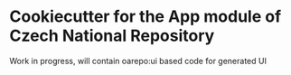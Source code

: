 # Cookiecutter for the App module of Czech National Repository

Work in progress, will contain oarepo:ui based code for 
generated UI
